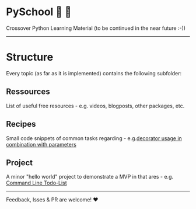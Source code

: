 # PySchool :snake: :notebook:
Crossover Python Learning Material (to be continued in the near future :-))
***
# Structure
Every topic (as far as it is implemented) contains the following subfolder:

## Ressources
List of useful free resources - e.g. videos, blogposts, other packages, etc.

## Recipes
Small code snippets of common tasks regarding - e.g.[decorator usage in combination with parameters](https://github.com/jgoerner/PySchool/blob/master/02-decorators/recipes/Decorator_with_parameter.md#decorating-a-function-that-takes-arguments)

## Project
A minor "hello world" project to demonstrate a MVP in that ares - e.g. [Command Line Todo-List](https://github.com/jgoerner/PySchool/blob/master/05-bash-substitution/project/Requirements.md#weekend-project-bash-substitution)
***
Feedback, Isses & PR are welcome! :heart:
